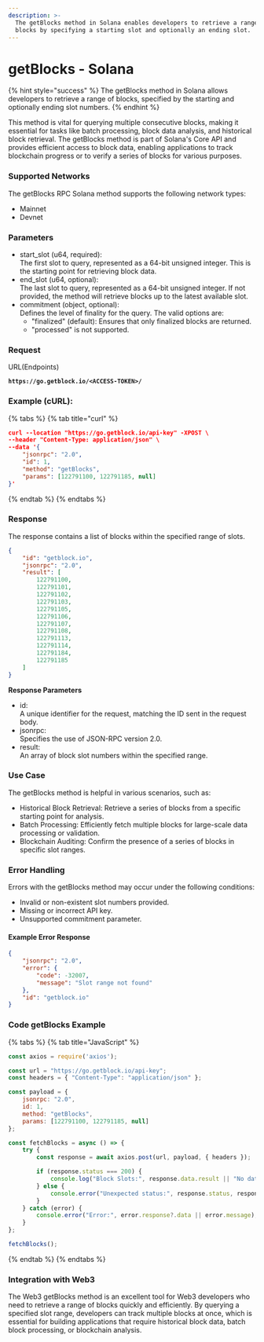 ```yaml
---
description: >-
  The getBlocks method in Solana enables developers to retrieve a range of
  blocks by specifying a starting slot and optionally an ending slot.
---
```


# getBlocks - Solana

{% hint style="success" %}
The getBlocks method in Solana allows developers to retrieve a range of blocks, specified by the starting and optionally ending slot numbers.
{% endhint %}

&#x20;This method is vital for querying multiple consecutive blocks, making it essential for tasks like batch processing, block data analysis, and historical block retrieval. The getBlocks method is part of Solana's Core API and provides efficient access to block data, enabling applications to track blockchain progress or to verify a series of blocks for various purposes.

### **Supported Networks**

The getBlocks RPC Solana method supports the following network types:

* Mainnet
* Devnet

### Parameters

* start\_slot (u64, required):\
  The first slot to query, represented as a 64-bit unsigned integer. This is the starting point for retrieving block data.
* end\_slot (u64, optional):\
  The last slot to query, represented as a 64-bit unsigned integer. If not provided, the method will retrieve blocks up to the latest available slot.
* commitment (object, optional):\
  Defines the level of finality for the query. The valid options are:
  * "finalized" (default): Ensures that only finalized blocks are returned.
  * "processed" is not supported.

### Request

URL(Endpoints)

<pre class="language-json" data-full-width="false"><code class="lang-json"><strong>https://go.getblock.io/&#x3C;ACCESS-TOKEN>/
</strong></code></pre>

### Example (cURL):

{% tabs %}
{% tab title="curl" %}
```json
curl --location "https://go.getblock.io/api-key" -XPOST \
--header "Content-Type: application/json" \
--data '{
    "jsonrpc": "2.0",
    "id": 1,
    "method": "getBlocks",
    "params": [122791100, 122791185, null]
}'
```
{% endtab %}
{% endtabs %}

### Response

The response contains a list of blocks within the specified range of slots.

```json
{
    "id": "getblock.io",
    "jsonrpc": "2.0",
    "result": [
        122791100,
        122791101,
        122791102,
        122791103,
        122791105,
        122791106,
        122791107,
        122791108,
        122791113,
        122791114,
        122791184,
        122791185
    ]
}
```

**Response Parameters**

* id:\
  A unique identifier for the request, matching the ID sent in the request body.
* jsonrpc:\
  Specifies the use of JSON-RPC version 2.0.
* result:\
  An array of block slot numbers within the specified range.

### Use Case

The getBlocks method is helpful in various scenarios, such as:

* Historical Block Retrieval: Retrieve a series of blocks from a specific starting point for analysis.
* Batch Processing: Efficiently fetch multiple blocks for large-scale data processing or validation.
* Blockchain Auditing: Confirm the presence of a series of blocks in specific slot ranges.

### Error Handling

Errors with the getBlocks method may occur under the following conditions:

* Invalid or non-existent slot numbers provided.
* Missing or incorrect API key.
* Unsupported commitment parameter.

#### Example Error Response

```json
{
    "jsonrpc": "2.0",
    "error": {
        "code": -32007,
        "message": "Slot range not found"
    },
    "id": "getblock.io"
}
```

### Code getBlocks Example

{% tabs %}
{% tab title="JavaScript" %}
```javascript
const axios = require('axios');

const url = "https://go.getblock.io/api-key"; 
const headers = { "Content-Type": "application/json" };

const payload = {
    jsonrpc: "2.0",
    id: 1, 
    method: "getBlocks",
    params: [122791100, 122791185, null]
};

const fetchBlocks = async () => {
    try {
        const response = await axios.post(url, payload, { headers });

        if (response.status === 200) {
            console.log("Block Slots:", response.data.result || "No data available");
        } else {
            console.error("Unexpected status:", response.status, response.statusText);
        }
    } catch (error) {
        console.error("Error:", error.response?.data || error.message);
    }
};

fetchBlocks();

```
{% endtab %}
{% endtabs %}

### Integration with Web3

The Web3 getBlocks method is an excellent tool for Web3 developers who need to retrieve a range of blocks quickly and efficiently. By querying a specified slot range, developers can track multiple blocks at once, which is essential for building applications that require historical block data, batch block processing, or blockchain analysis.
